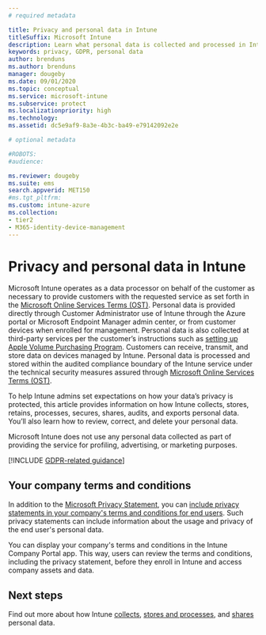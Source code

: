 ```yaml
---
# required metadata

title: Privacy and personal data in Intune
titleSuffix: Microsoft Intune
description: Learn what personal data is collected and processed in Intune.
keywords: privacy, GDPR, personal data
author: brenduns
ms.author: brenduns
manager: dougeby
ms.date: 09/01/2020
ms.topic: conceptual
ms.service: microsoft-intune
ms.subservice: protect
ms.localizationpriority: high
ms.technology:
ms.assetid: dc5e9af9-8a3e-4b3c-ba49-e79142092e2e

# optional metadata

#ROBOTS:
#audience:

ms.reviewer: dougeby
ms.suite: ems
search.appverid: MET150
#ms.tgt_pltfrm:
ms.custom: intune-azure
ms.collection:
- tier2
- M365-identity-device-management
---
```



# Privacy and personal data in Intune

Microsoft Intune operates as a data processor on behalf of the customer as necessary to provide customers with the requested service as set forth in the [Microsoft Online Services Terms (OST)](https://go.microsoft.com/fwlink/p/?LinkId=2098215). Personal data is provided directly through Customer Administrator use of Intune through the Azure portal or Microsoft Endpoint Manager admin center, or from customer devices when enrolled for management. Personal data is also collected at third-party services per the customer’s instructions such as [setting up Apple Volume Purchasing Program](privacy-data-secure-share.md#data-sharing). Customers can receive, transmit, and store data on devices managed by Intune. Personal data is processed and stored within the audited compliance boundary of the Intune service under the technical security measures assured through [Microsoft Online Services Terms (OST)](https://go.microsoft.com/fwlink/p/?LinkId=2098215). 

To help Intune admins set expectations on how your data’s privacy is protected, this article provides information on how Intune collects, stores, retains, processes, secures, shares, audits, and exports personal data. You’ll also learn how to review, correct, and delete your personal data.

Microsoft Intune does not use any personal data collected as part of providing the service for profiling, advertising, or marketing purposes.

[!INCLUDE [GDPR-related guidance](../includes/gdpr-dsr-and-stp-note.md)]

## Your company terms and conditions

In addition to the [Microsoft Privacy Statement](https://privacy.microsoft.com/en-us/privacystatement), you can [include privacy statements in your company's terms and conditions for end users](../apps/company-portal-app.md). Such privacy statements can include information about the usage and privacy of the end user's personal data.

You can display your company's terms and conditions in the Intune Company Portal app. This way, users can review the terms and conditions, including the privacy statement, before they enroll in Intune and access company assets and data.

## Next steps

Find out more about how Intune [collects](privacy-data-collect.md), [stores and processes](privacy-data-store-process.md), and [shares](privacy-data-secure-share.md) personal data. 
